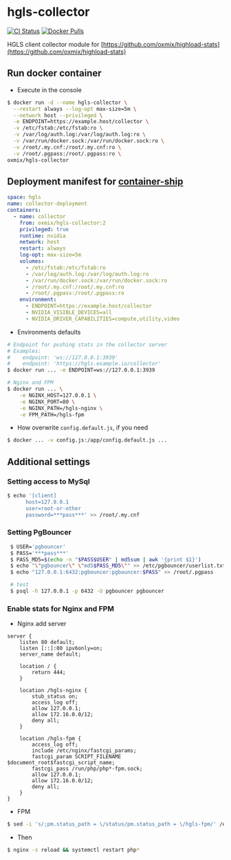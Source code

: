# hgls-collector
[![CI Status](https://github.com/oxmix/hgls-collector/workflows/Build%20and%20publish/badge.svg)](https://github.com/oxmix/hgls-collector/actions/workflows/hub-docker.yaml)
[![Docker Pulls](https://img.shields.io/docker/pulls/oxmix/hgls-collector.svg?logo=docker)](https://hub.docker.com/r/oxmix/hgls-collector)

HGLS client collector module for [https://github.com/oxmix/highload-stats](https://github.com/oxmix/highload-stats)

## Run docker container
* Execute in the console
```bash
$ docker run -d --name hgls-collector \
  --restart always --log-opt max-size=5m \
  --network host --privileged \
  -e ENDPOINT=https://example.host/collector \
  -v /etc/fstab:/etc/fstab:ro \
  -v /var/log/auth.log:/var/log/auth.log:ro \
  -v /var/run/docker.sock:/var/run/docker.sock:ro \
  -v /root/.my.cnf:/root/.my.cnf:ro \
  -v /root/.pgpass:/root/.pgpass:ro \
oxmix/hgls-collector
```

## Deployment manifest for [container-ship](https://github.com/oxmix/container-ship)
```yaml
space: hgls
name: collector-deployment
containers:
  - name: collector
    from: oxmix/hgls-collector:2
    privileged: true
    runtime: nvidia
    network: host
    restart: always
    log-opt: max-size=5m
    volumes:
      - /etc/fstab:/etc/fstab:ro
      - /var/log/auth.log:/var/log/auth.log:ro
      - /var/run/docker.sock:/var/run/docker.sock:ro
      - /root/.my.cnf:/root/.my.cnf:ro
      - /root/.pgpass:/root/.pgpass:ro
    environment:
      - ENDPOINT=https://example.host/collector
      - NVIDIA_VISIBLE_DEVICES=all
      - NVIDIA_DRIVER_CAPABILITIES=compute,utility,video
```

* Environments defaults
```bash
# Endpoint for pushing stats in the collector server
# Examples:
#    endpoint: 'ws://127.0.0.1:3939'
#    endpoint: 'https://hgls.example.io/collector'
$ docker run ... -e ENDPOINT=ws://127.0.0.1:3939

# Nginx and FPM
$ docker run ... \
    -e NGINX_HOST=127.0.0.1 \
    -e NGINX_PORT=80 \
    -e NGINX_PATH=/hgls-nginx \
    -e FPM_PATH=/hgls-fpm
```

* How overwrite `config.default.js`, if you need
```bash
$ docker ... -v config.js:/app/config.default.js ...
```

## Additional settings

### Setting access to MySql
```bash
$ echo '[client]
      host=127.0.0.1
      user=root-or-other
      password=***pass***' >> /root/.my.cnf
```

### Setting PgBouncer
```bash
 $ USER='pgbouncer'
 $ PASS='***pass***'
 $ PASS_MD5=$(echo -n "$PASS$USER" | md5sum | awk '{print $1}')
 $ echo "\"pgbouncer\" \"md5$PASS_MD5\"" >> /etc/pgbouncer/userlist.txt && systemctl restart pgbouncer
 $ echo "127.0.0.1:6432:pgbouncer:pgbouncer:$PASS" >> /root/.pgpass

 # test
 $ psql -h 127.0.0.1 -p 6432 -U pgbouncer pgbouncer
```

### Enable stats for Nginx and FPM
* Nginx add server
```nginx
server {
    listen 80 default;
    listen [::]:80 ipv6only=on;
    server_name default;

    location / {
        return 444;
    }

    location /hgls-nginx {
        stub_status on;
        access_log off;
        allow 127.0.0.1;
        allow 172.16.0.0/12;
        deny all;
    }

    location /hgls-fpm {
        access_log off;
        include /etc/nginx/fastcgi_params;
        fastcgi_param SCRIPT_FILENAME $document_root$fastcgi_script_name;
        fastcgi_pass /run/php/php*-fpm.sock;
        allow 127.0.0.1;
        allow 172.16.0.0/12;
        deny all;
    }
}
```
* FPM
```bash
$ sed -i 's/;pm.status_path = \/status/pm.status_path = \/hgls-fpm/' /etc/php/*/fpm/pool.d/www.conf
```
* Then
```bash
$ nginx -s reload && systemctl restart php*
```
